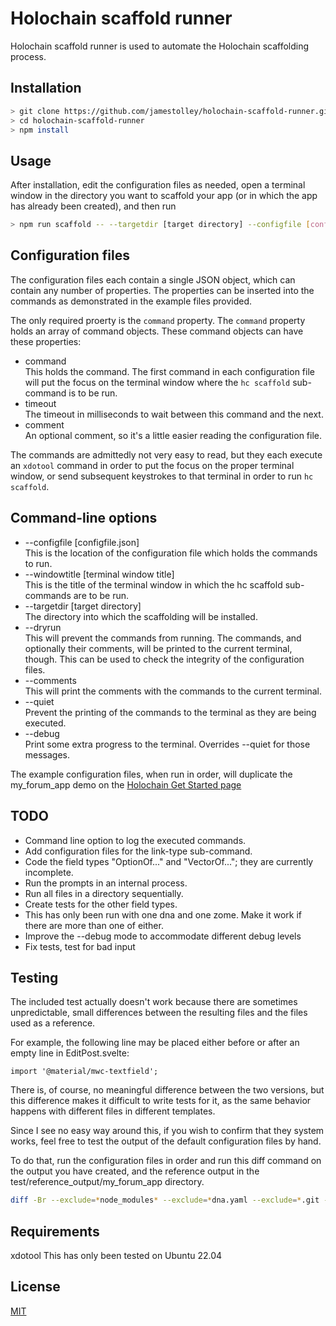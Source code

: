 # Holochain scaffold runner

Holochain scaffold runner is used to automate the Holochain scaffolding process.

## Installation

```bash
> git clone https://github.com/jamestolley/holochain-scaffold-runner.git
> cd holochain-scaffold-runner
> npm install
```

## Usage

After installation, edit the configuration files as needed, open a terminal window in the directory you want to scaffold your app (or in which the app has already been created), and then run

```bash
> npm run scaffold -- --targetdir [target directory] --configfile [config-file.json] --windowtitle [holonix terminal window title]
```

## Configuration files

The configuration files each contain a single JSON object, which can contain any number of properties. The properties can be inserted into the commands as demonstrated in the example files provided.

The only required proerty is the `command` property. The `command` property holds an array of command objects. These command objects can have these properties:

- command  
  This holds the command. The first command in each configuration file will put the focus on the terminal window where the `hc scaffold` sub-command is to be run.
- timeout  
  The timeout in milliseconds to wait between this command and the next.
- comment  
  An optional comment, so it's a little easier reading the configuration file.

The commands are admittedly not very easy to read, but they each execute an `xdotool` command in order to put the focus on the proper terminal window, or send subsequent keystrokes to that terminal in order to run `hc scaffold`.

## Command-line options

- --configfile [configfile.json]  
  This is the location of the configuration file which holds the commands to run.
- --windowtitle [terminal window title]  
  This is the title of the terminal window in which the hc scaffold sub-commands are to be run.
- --targetdir [target directory]  
  The directory into which the scaffolding will be installed.
- --dryrun  
  This will prevent the commands from running. The commands, and optionally their comments, will be printed to the current terminal, though. This can be used to check the integrity of the configuration files.
- --comments  
  This will print the comments with the commands to the current terminal.
- --quiet  
  Prevent the printing of the commands to the terminal as they are being executed.
- --debug  
  Print some extra progress to the terminal. Overrides --quiet for those messages.

The example configuration files, when run in order, will duplicate the my_forum_app demo on the [Holochain Get Started page](https://developer.holochain.org/get-started/)

## TODO

- Command line option to log the executed commands.
- Add configuration files for the link-type sub-command.
- Code the field types "OptionOf..." and "VectorOf..."; they are currently incomplete.
- Run the prompts in an internal process.
- Run all files in a directory sequentially.
- Create tests for the other field types.
- This has only been run with one dna and one zome. Make it work if there are more than one of either.
- Improve the --debug mode to accommodate different debug levels
- Fix tests, test for bad input

## Testing

The included test actually doesn't work because there are sometimes unpredictable,
small differences between the resulting files and the files used as a reference.

For example, the following line may be placed either before or after an empty line in EditPost.svelte:

```code
import '@material/mwc-textfield';
```

There is, of course, no meaningful difference between the two versions, but this difference makes
it difficult to write tests for it, as the same behavior happens with different files in different
templates.

Since I see no easy way around this, if you wish to confirm that they system works, feel free
to test the output of the default configuration files by hand.

To do that, run the configuration files in order and run this diff command on the output you have
created, and the reference output in the test/reference_output/my_forum_app directory.

```bash
diff -Br --exclude=*node_modules* --exclude=*dna.yaml --exclude=*.git --exclude=*.holosr --exclude=*.cargo --exclude=*Cargo.lock  [the root directory for your holochain app] ./test/reference_outputs/my_forum_app
```

## Requirements

xdotool
This has only been tested on Ubuntu 22.04

## License

[MIT](https://choosealicense.com/licenses/mit/)
